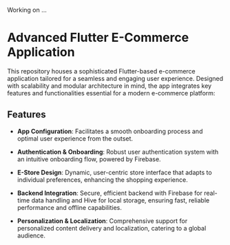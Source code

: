 Working on ... 

# Advanced Flutter E-Commerce Application

This repository houses a sophisticated Flutter-based e-commerce application tailored for a seamless and engaging user experience. Designed with scalability and modular architecture in mind, the app integrates key features and functionalities essential for a modern e-commerce platform:

## Features

- **App Configuration**: Facilitates a smooth onboarding process and optimal user experience from the outset.
  
- **Authentication & Onboarding**: Robust user authentication system with an intuitive onboarding flow, powered by Firebase.

- **E-Store Design**: Dynamic, user-centric store interface that adapts to individual preferences, enhancing the shopping experience.

- **Backend Integration**: Secure, efficient backend with Firebase for real-time data handling and Hive for local storage, ensuring fast, reliable performance and offline capabilities.

- **Personalization & Localization**: Comprehensive support for personalized content delivery and localization, catering to a global audience.
